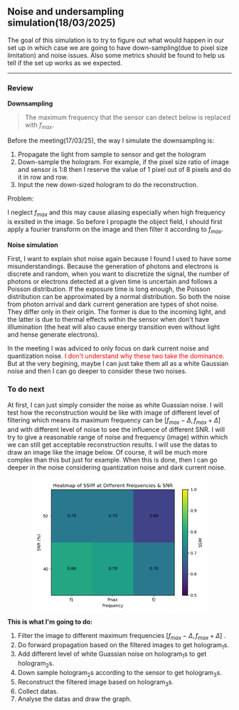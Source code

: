 <head>
  <script async src="https://polyfill.io/v3/polyfill.min.js?features=es6"></script>
  <script async src="https://cdn.jsdelivr.net/npm/mathjax@3/es5/tex-mml-chtml.js"></script>
  <script>
    window.MathJax = {
      tex: {
        inlineMath: [['$', '$']],
        displayMath: [['\\[', '\\]'], ['$$', '$$']],
        processEscapes: true  // 允许 `$...$` 解析
      },
      svg: {
        scale: 1.2
      }
    };

    document.addEventListener("DOMContentLoaded", function() {
      MathJax.typesetPromise();
    });
  </script>
</head>

## Noise and undersampling simulation(18/03/2025)

The goal of this simulation is to try to figure out what would happen in our set up in which case we are going to have down-sampling(due to pixel size limitation) and noise issues. Also some metrics should be found to help us tell if the set up works as we expected.

---

### Review

**Downsampling**

> The maximum frequency that the sensor can detect below is replaced with $f_{max}$.
   
   Before the meeting(17/03/25), the way I simulate the downsampling is:

   1. Propagate the light from sample to sensor and get the hologram
   2. Down-sample the hologram. For example, if the pixel size ratio of image and sensor is 1:8 then I reserve the value of 1 pixel out of 8 pixels and do it in row and row. 
   3. Input the new down-sized hologram to do the reconstruction.
   
   Problem:

   I neglect $f_{max}$ and this may cause aliasing especially when high frequency is exsited in the image. So before I propagte the object field, I should first apply a fourier transform on the image and then filter it according to $f_{max}$. 



**Noise simulation**
   
First, I want to explain shot noise again because I found I used to have some misunderstandings. Because the generation of photons and electrons is discrete and random, when you want to discretize the signal, the number of photons or electrons detected at a given time is uncertain and follows a Poisson distribution. If the exposure time is long enough, the Poisson distribution can be approximated by a normal distribution. So both the noise from photon arrival and dark current generation are types of shot noise. They differ only in their origin. The former is due to the incoming light, and the latter is due to thermal effects within the sensor when don't have illlumination (the heat will also cause energy transition even without light and hense generate electrons).

In the meeting I was adviced to only focus on dark current noise and quantization noise. <span style="color:red;">I don't understand why these two take the dominance.</span> But at the very begining, maybe I can just take them all as a white Gaussian noise and then I can go deeper to consider these two noises.


### To do next

At first, I can just simply consider the noise as white Guassian noise. I will test how the reconstruction would be like with image of different level of filtering which means its maximum frequency can be $[f_{max}-\Delta,f_{max}+\Delta]$ and with different level of noise to see the influence of different SNR. I will try to give a reasonable range of noise and frequency (image) within which we can still get acceptable reconstruction results. I will use the datas to draw an image like the image below. Of course, it will be much more complex than this but just for example. When this is done, then I can go deeper in the noise considering quantization noise and dark current noise.


<div align="center">
    <figure>
        <img src="./under_sampling_pic/heatmap.png" width="400">
    </figure>
</div>

**This is what I'm going to do:**
1. Filter the image to different maximum frequencies $[f_{max}-\Delta,f_{max}+\Delta]$ .
2. Do forward propagation based on the filtered images to get $\text{hologram}_1\text{s}$.
3. Add different level of white Guassian noise on $\text{hologram}_1\text{s}$ to get $\text{hologram}_2\text{s}$.
4. Down sample $\text{hologram}_2\text{s}$ according to the sensor to get $\text{hologram}_3\text{s}$.
5. Reconstruct the filtered image based on $\text{hologram}_3\text{s}$.
6. Collect datas.
7. Analyse the datas and draw the graph.
   


